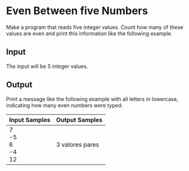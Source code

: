 # Even Between five Numbers
Make a program that reads five integer values. Count how many of these values ​​are even and  print this information like the following example.

## Input
The input will be 5 integer values.

## Output
Print a message like the following example with all letters in lowercase, indicating how many even numbers were typed.

|         Input Samples        | Output Samples  |
|------------------------------|-----------------|
| 7<br> -5<br> 6<br> -4<br> 12 | 3 valores pares |